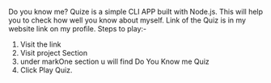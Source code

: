 Do you know me? Quize is a simple CLI APP built with Node.js.
This will help you to check how well you know about myself.
Link of the Quiz is in my website link on my profile.
Steps to play:-

1. Visit the link
2. Visit project Section
3. under markOne section u will find Do You Know me Quiz
4. Click Play Quiz.
